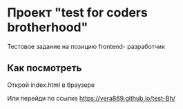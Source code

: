 # Проект "test for coders brotherhood"

Тестовое задание на позицию frontend- разработчик

## Как посмотреть

Открой index.html в браузере
 
Или перейди по ссылке https://vera869.github.io/test-Bh/
